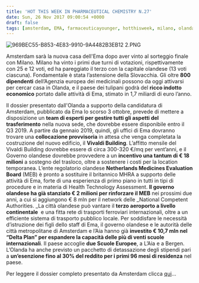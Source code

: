 ```yaml
---
title: 'HOT THIS WEEK IN PHARMACEUTICAL CHEMISTRY N.27'
date: Sun, 26 Nov 2017 09:00:54 +0000
draft: false
tags: [amsterdam, EMA, farmaceuticayounger, hotthisweek, milano, olanda]
---
```


![969BEC55-B853-4E83-9910-9A4482B3EB12 2.PNG](/img/hot-this-week-in-pharmaceutical-chemistry-n-27.md/969bec55-b853-4e83-9910-9a4482b3eb12-2.png?w=340)

Amsterdam sarà la nuova casa dell'Ema dopo aver vinto al sorteggio finale con Milano. Milano ha vinto i primi due turni di votazioni, rispettivamente con 25 e 12 voti, ed ha pareggiato il terzo con la capitale olandese (13 voti ciascuna). Fondamentale è stata l’astensione della Slovacchia. Gli oltre **800 dipendenti** dell’Agenzia europea dei medicinali possono da oggi attivarsi per cercar casa in Olanda, e il paese dei tulipani godrà del **ricco indotto economico** portato dalle attività di Ema, stimato in 1,7 miliardi di euro l’anno.

Il dossier presentato dall'Olanda a supporto della candidatura di Amsterdam, pubblicato da Ema lo scorso 3 ottobre, prevede di mettere a disposizione un **team di esperti per gestire tutti gli aspetti del trasferimento** nella nuova sede, che dovrebbe essere disponibile entro il Q3 2019. A partire da gennaio 2019, quindi, gli uffici di Ema dovranno trovare una **collocazione provvisoria** in attesa che venga completata la costruzione del nuovo edificio, il **Vivaldi Building**. L’affitto mensile del Vivaldi Building dovrebbe essere di circa 300-320 €/mq per vent’anni, e il Governo olandese dovrebbe provvedere a un **incentivo una tantum di € 18 milioni** a sostegno del trasloco, oltre a sostenere i costi per la location temporanea. L’ente regolatorio olandese **Netherlands Medicines Evaluation Board** (MEB) è pronto a sostituire il britannico MHRA a supporto delle attività di Ema, forte di una esperienza di primo piano in tutti in tipi di procedure e in materia di Health Technology Assessment. **Il governo olandese ha già stanziato € 2 milioni per rinforzare il MEB** nei prossimi due anni, a cui si aggiungono € 8 mln per il network delle _National Competent Authorities. _La città olandese può vantare il **terzo aeroporto a livello continentale**  e una fitta rete di trasporti ferroviari internazionali, oltre a un efficiente sistema di trasporto pubblico locale. Per soddisfare le necessità d’istruzione dei figli dello staff di Ema, il governo olandese e le autorità delle città metropolitane di Amsterdam e l’Aia hanno già **investito € 10,7 mln nel “Delta Plan” per espandere la capacità delle più di venti scuole internazionali**. Il paese accoglie **due Scuole Europee**, a L’Aia e a Bergen. L’Olanda ha anche previsto un pacchetto di detassazione degli stipendi pari a **un’esenzione fino al 30% del reddito per i primi 96 mesi di residenza** nel paese.

Per leggere il dossier completo presentato da Amsterdam clicca [qui](https://www.consilium.europa.eu/media/21805/amsterdam-ema-bidbook.pdf)...